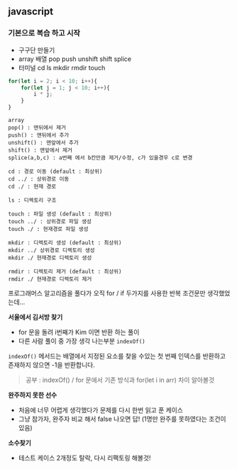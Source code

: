 ## javascript 

### 기본으로 복습 하고 시작

- 구구단 만들기
- array 배열 pop push unshift shift splice
- 터미널 cd ls mkdir rmdir touch

```javascript
for(let i = 2; i < 10; i++){
    for(let j = 1; j < 10; i++){
        i * j; 
    }
}
```

```
array 
pop() : 맨뒤에서 제거
push() : 맨뒤에서 추가
unshift() : 맨앞에서 추가
shift() : 맨앞에서 제거
splice(a,b,c) : a번째 에서 b칸만큼 제거/수정, c가 있을경우 c로 변경 
```

```
cd : 경로 이동 (default : 최상위)
cd ../ : 상위경로 이동
cd ./ : 현재 경로 

ls : 디렉토리 구조

touch : 파일 생성 (default : 최상위)
touch ../ : 상위경로 파일 생성
touch ./ : 현재경로 파일 생성

mkdir : 디렉토리 생성 (default : 최상위)
mkdir ../ 상위경로 디렉토리 생성
mkdir ./ 현재경로 디렉토리 생성

rmdir : 디렉토리 제거 (default : 최상위)
rmdir ./ 현재경로 디렉토리 제거

```

 

프로그래머스 알고리즘을 풀다가 오직 for / if  두가지를 사용한 반복 조건문만 생각했었는데... 

**서울에서 김서방 찾기**   

- for 문을 돌려 i번째가 Kim 이면 반환 하는 풀이
- 다른 사람 풀이 중 가장 생각 나는부분 `indexOf()` 

`indexOf()` 메서드는 배열에서 지정된 요소를 찾을 수있는 첫 번째 인덱스를 반환하고 존재하지 않으면 -1을 반환합니다.

> 공부 : indexOf() / for 문에서 기존 방식과 for(let i in arr) 차이 알아볼것



**완주하지 못한 선수**

- 처음에 너무 어렵게 생각했다가 문제를 다시 한번 읽고 푼 케이스
- 그냥 참가자, 완주자 비교 해서 false 나오면 답! 
  (1명만 완주를 못하였다는 조건이 있음)

**소수찾기**

- 테스트 케이스 2개정도 탈락, 다시 리팩토링 해볼것!